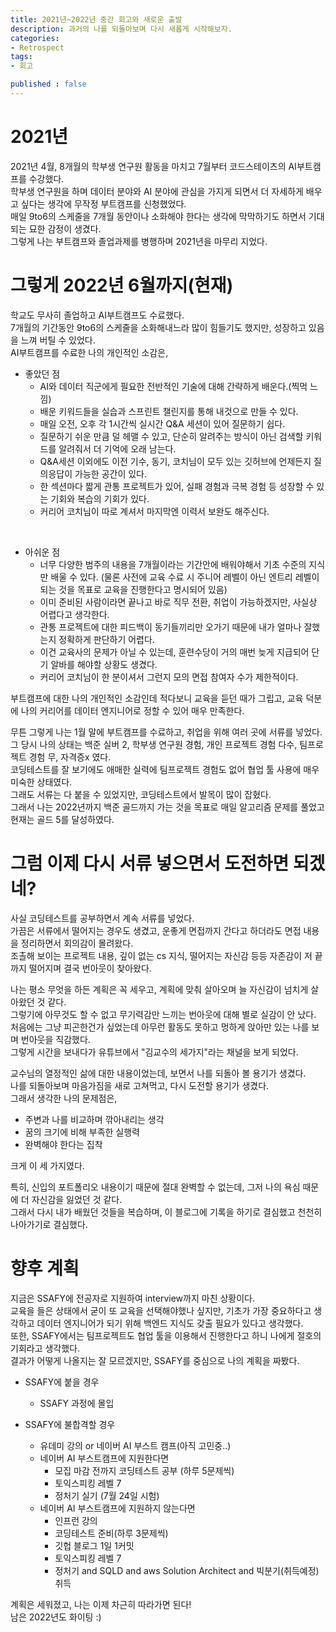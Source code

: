 ```yaml
---
title: 2021년~2022년 중간 회고와 새로운 출발
description: 과거의 나를 되돌아보며 다시 새롭게 시작해보자.
categories:
- Retrospect
tags: 
- 회고

published : false
---
```


# 2021년
2021년 4월, 8개월의 학부생 연구원 활동을 마치고 7월부터 코드스테이츠의 AI부트캠프를 수강했다. <br>
학부생 연구원을 하며 데이터 분야와 AI 분야에 관심을 가지게 되면서 더 자세하게 배우고 싶다는 생각에 무작정 부트캠프를 신청했었다. <br>
매일 9to6의 스케줄을 7개월 동안이나 소화해야 한다는 생각에 막막하기도 하면서 기대되는 묘한 감정이 생겼다. <br>
그렇게 나는 부트캠프와 졸업과제를 병행하며 2021년을 마무리 지었다.

# 그렇게 2022년 6월까지(현재)
학교도 무사히 졸업하고 AI부트캠프도 수료했다. <br>
7개월의 기간동안 9to6의 스케줄을 소화해내느라 많이 힘들기도 했지만, 성장하고 있음을 느껴 버틸 수 있었다. <br>
AI부트캠프를 수료한 나의 개인적인 소감은, <br>
* 좋았던 점
	* AI와 데이터 직군에게 필요한 전반적인 기술에 대해 간략하게 배운다.(찍먹 느낌)
	* 배운 키워드들을 실습과 스프린트 챌린지를 통해 내것으로 만들 수 있다.
	* 매일 오전, 오후 각 1시간씩 실시간 Q&A 세션이 있어 질문하기 쉽다.
	* 질문하기 쉬운 만큼 덜 헤맬 수 있고, 단순히 알려주는 방식이 아닌 검색할 키워드를 알려줘서 더 기억에 오래 남는다.
	* Q&A세션 이외에도 이전 기수, 동기, 코치님이 모두 있는 깃허브에 언제든지 질의응답이 가능한 공간이 있다.
	* 한 섹션마다 짧게 관통 프로젝트가 있어, 실패 경험과 극복 경험 등 성장할 수 있는 기회와 복습의 기회가 있다.
	* 커리어 코치님이 따로 계셔서 마지막엔 이력서 보완도 해주신다.

<br>

* 아쉬운 점
	* 너무 다양한 범주의 내용을 7개월이라는 기간안에 배워야해서 기초 수준의 지식만 배울 수 있다. (물론 사전에 교육 수료 시 주니어 레벨이 아닌 엔트리 레벨이 되는 것을 목표로 교육을 진행한다고 명시되어 있음)
	* 이미 준비된 사람이라면 끝나고 바로 직무 전환, 취업이 가능하겠지만, 사실상 어렵다고 생각한다.
	* 관통 프로젝트에 대한 피드백이 동기들끼리만 오가기 때문에 내가 얼마나 잘했는지 정확하게 판단하기 어렵다.
	* 이건 교육사의 문제가 아닐 수 있는데, 훈련수당이 거의 매번 늦게 지급되어 단기 알바를 해야할 상황도 생겼다.
	* 커리어 코치님이 한 분이셔서 그런지 모의 면접 참여자 수가 제한적이다.

부트캠프에 대한 나의 개인적인 소감인데 적다보니 교육을 듣던 때가 그립고, 교육 덕분에 나의 커리어를 데이터 엔지니어로 정할 수 있어 매우 만족한다. <br>

무튼 그렇게 나는 1월 말에 부트캠프를 수료하고, 취업을 위해 여러 곳에 서류를 넣었다. <br>
그 당시 나의 상태는 백준 실버 2, 학부생 연구원 경험, 개인 프로젝트 경험 다수, 팀프로젝트 경험 무, 자격증x 였다. <br>
코딩테스트를 잘 보기에도 애매한 실력에 팀프로젝트 경험도 없어 협업 툴 사용에 매우 미숙한 상태였다. <br>
그래도 서류는 다 붙을 수 있었지만, 코딩테스트에서 발목이 많이 잡혔다. <br>
그래서 나는 2022년까지 백준 골드까지 가는 것을 목표로 매일 알고리즘 문제를 풀었고 현재는 골드 5를 달성하였다. <br>

# 그럼 이제 다시 서류 넣으면서 도전하면 되겠네?
사실 코딩테스트를 공부하면서 계속 서류를 넣었다. <br>
가끔은 서류에서 떨어지는 경우도 생겼고, 운좋게 면접까지 간다고 하더라도 면접 내용을 정리하면서 회의감이 몰려왔다. <br>
조촐해 보이는 프로젝트 내용, 깊이 없는 cs 지식, 떨어지는 자신감 등등 자존감이 저 끝까지 떨어지며 결국 번아웃이 찾아왔다. <br>

나는 평소 무엇을 하든 계획은 꼭 세우고, 계획에 맞춰 살아오며 늘 자신감이 넘치게 살아왔던 것 같다. <br>
그렇기에 아무것도 할 수 없고 무기력감만 느끼는 번아웃에 대해 별로 실감이 안 났다. <br>
처음에는 그냥 피곤한건가 싶었는데 아무런 활동도 못하고 멍하게 앉아만 있는 나를 보며 번아웃을 직감했다. <br>
그렇게 시간을 보내다가 유튜브에서 "김교수의 세가지"라는 채널을 보게 되었다. <br>

교수님의 열정적인 삶에 대한 내용이었는데, 보면서 나를 되돌아 볼 용기가 생겼다. <br>
나를 되돌아보며 마음가짐을 새로 고쳐먹고, 다시 도전할 용기가 생겼다. <br>
그래서 생각한 나의 문제점은,

* 주변과 나를 비교하며 깎아내리는 생각
* 꿈의 크기에 비해 부족한 실행력
* 완벽해야 한다는 집착

크게 이 세 가지였다. <br>

특히, 신입의 포트폴리오 내용이기 때문에 절대 완벽할 수 없는데, 그저 나의 욕심 때문에 더 자신감을 잃었던 것 같다. <br>
그래서 다시 내가 배웠던 것들을 복습하며, 이 블로그에 기록을 하기로 결심했고 천천히 나아가기로 결심했다. <br>

# 향후 계획
지금은 SSAFY에 전공자로 지원하여 interview까지 마친 상황이다. <br>
교육을 들은 상태에서 굳이 또 교육을 선택해야했나 싶지만, 기초가 가장 중요하다고 생각하고 데이터 엔지니어가 되기 위해 백엔드 지식도 갖출 필요가 있다고 생각했다. <br>
또한, SSAFY에서는 팀프로젝트도 협업 툴을 이용해서 진행한다고 하니 나에게 절호의 기회라고 생각했다. <br>
결과가 어떻게 나올지는 잘 모르겠지만, SSAFY를 중심으로 나의 계획을 짜봤다. <br>

* SSAFY에 붙을 경우
	* SSAFY 과정에 몰입

* SSAFY에 불합격할 경우
	* 유데미 강의 or 네이버 AI 부스트 캠프(아직 고민중..)
	* 네이버 AI 부스트캠프에 지원한다면
		* 모집 마감 전까지 코딩테스트 공부 (하루 5문제씩)
		* 토익스피킹 레벨 7
		* 정처기 실기 (7월 24일 시험)
	* 네이버 AI 부스트캠프에 지원하지 않는다면
		* 인프런 강의
		* 코딩테스트 준비(하루 3문제씩)
		* 깃헙 블로그 1일 1커밋
		* 토익스피킹 레벨 7
		* 정처기 and SQLD and aws Solution Architect and 빅분기(취득예정) 취득

계획은 세워졌고, 나는 이제 차근히 따라가면 된다! <br>
남은 2022년도 화이팅 :)
